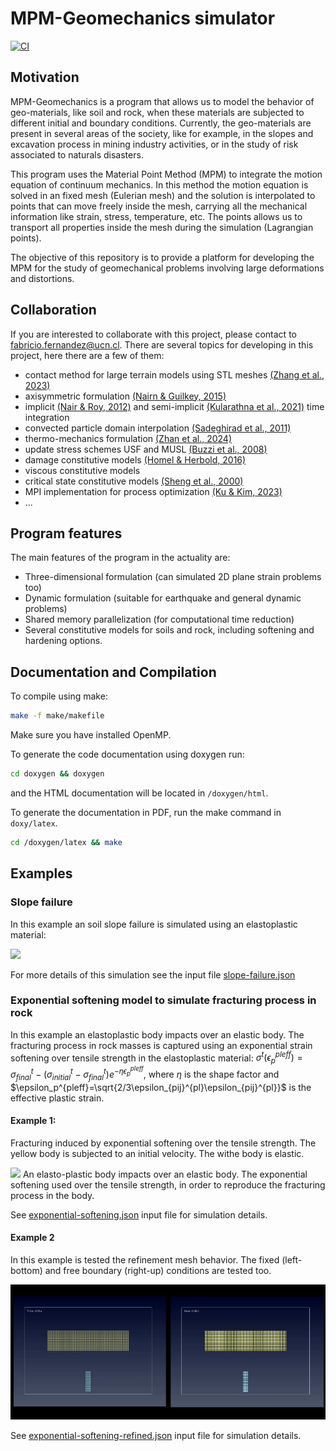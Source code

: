 # MPM-Geomechanics simulator

[![CI](https://github.com/fabricix/MPM-Geomechanics/actions/workflows/c-cpp.yml/badge.svg)](https://github.com/fabricix/MPM-Geomechanics/actions/workflows/c-cpp.yml)

## Motivation

MPM-Geomechanics is a program that allows us to model the behavior of geo-materials, like soil and rock, when these materials are subjected to different initial and boundary conditions. Currently, the geo-materials are present in several areas of the society, like for example, in the slopes and excavation process in mining industry activities, or in the study of risk associated to naturals disasters.

This program uses the Material Point Method (MPM) to integrate the motion equation of continuum mechanics. In this method the motion equation is solved in an fixed mesh (Eulerian mesh) and the solution is interpolated to points that can move freely inside the mesh, carrying all the mechanical information like strain, stress, temperature, etc. The points allows us to transport all properties inside the mesh during the simulation (Lagrangian points).

The objective of this repository is to provide a platform for developing the MPM for the study of geomechanical problems involving large deformations and distortions.

## Collaboration

If you are interested to collaborate with this project, please contact to fabricio.fernandez@ucn.cl. There are several topics for developing in this project, here there are a few of them:
- contact method for large terrain models using STL meshes [(Zhang et al., 2023)](https://www.sciencedirect.com/science/article/abs/pii/S0266352X23001684)
- axisymmetric formulation [(Nairn & Guilkey, 2015)](https://www.cof.orst.edu/cof/wse/faculty/Nairn/papers/AxisymGIMP.pdf)
- implicit [(Nair & Roy, 2012)](https://doi.org/10.1080/15376494.2010.550082) and semi-implicit [(Kularathna et al., 2021)](https://doi.org/10.1002/nag.3207) time integration
- convected particle domain interpolation [(Sadeghirad et al., 2011)](https://onlinelibrary.wiley.com/doi/10.1002/nme.3110)
- thermo-mechanics formulation [(Zhan et al., 2024)](https://ui.adsabs.harvard.edu/link_gateway/2024CGeot.17006313Z/doi:10.1016/j.compgeo.2024.106313)
- update stress schemes USF and MUSL [(Buzzi et al., 2008)](https://www.newcastle.edu.au/__data/assets/pdf_file/0015/22236/Caveats-on-the-implementation-of-the-generalized-material-point-method.pdf)
- damage constitutive models [(Homel & Herbold, 2016)](https://onlinelibrary.wiley.com/doi/abs/10.1002/nme.5317)
- viscous constitutive models
- critical state constitutive models [(Sheng et al., 2000)](https://www.newcastle.edu.au/__data/assets/pdf_file/0015/22560/45_Aspects-of-finite-element-implementation-of-critical-state-models.pdf)
- MPI implementation for process optimization [(Ku & Kim, 2023)](https://doi.org/10.1007/s40571-022-00480-y)
- ...

## Program features

The main features of the program in the actuality are: 
- Three-dimensional formulation (can simulated 2D plane strain problems too)
- Dynamic formulation (suitable for earthquake and general dynamic problems)
- Shared memory parallelization (for computational time reduction)
- Several constitutive models for soils and rock, including softening and hardening options.

## Documentation and Compilation

To compile using make:

```bash
make -f make/makefile
```
Make sure you have installed OpenMP.

To generate the code documentation using doxygen run: 

```bash
cd doxygen && doxygen
```
and the HTML documentation will be located in `/doxygen/html`.

To generate the documentation in PDF, run the make command in `doxy/latex`.

```bash
cd /doxygen/latex && make
```

## Examples

### Slope failure
In this example an soil slope failure is simulated using an elastoplastic material:

![](/tests/slope-failure/slope-failure-test.gif)

For more details of this simulation see the input file [slope-failure.json](https://github.com/fabricix/MPM-Geomechanics/blob/main/tests/slope-failure/slope-failure.json) 

### Exponential softening model to simulate fracturing process in rock

In this example an elastoplastic body impacts over an elastic body. The fracturing process in rock masses is captured using an exponential strain softening over tensile strength in the elastoplastic material: $\sigma^t(\epsilon_p^{pleff}) = \sigma^t_{final}-(\sigma^t_{initial}-\sigma^t_{final})e^{-\eta \epsilon_p^{pleff}}$, where $\eta$ is the shape factor and $\epsilon_p^{pleff}=\sqrt{2/3\epsilon_{pij}^{pl}\epsilon_{pij}^{pl}}$ is the effective plastic strain.

#### Example 1: 
Fracturing induced by exponential softening over the tensile strength. The yellow body is subjected to an initial velocity. The withe body is elastic.

![](/tests/exponential-softening/exponential-softening-test.gif)
An elasto-plastic body impacts over an elastic body. The exponential softening used over the tensile strength, in order to reproduce the fracturing process in the body.

See [exponential-softening.json](https://github.com/fabricix/MPM-Geomechanics/blob/main/tests/exponential-softening/exponential-softening.json) input file for simulation details.

#### Example 2
In this example is tested the refinement mesh behavior. The fixed (left-bottom) and free boundary (right-up) conditions are tested too.

![](/tests/exponential-softening/refined%20mesh%20test/exponential-softening-refined.gif)

See [exponential-softening-refined.json](/tests/exponential-softening/refined%20mesh%20test/exponential-softening-refined.json) input file for simulation details.
